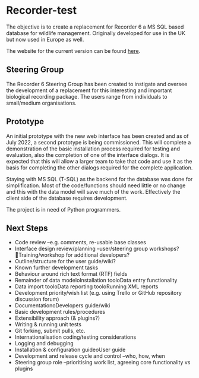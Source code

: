 # Recorder-test
The objective is to create a replacement for Recorder 6 a MS SQL based database for wildlife management. Originally developed for use in the UK but now used in Europe as well.

The website for the current version can be found [here](http://www.recorder6.info).

## Steering Group
The Recorder 6 Steering Group has been created to instigate and oversee the development of a replacement for this interesting and important biological recording package. The users range from individuals to small/medium organisations.

## Prototype
An initial prototype with the new web interface has been created and as of July 2022, a second prototype is being commissioned. This will complete a demonstration of the basic installation process required for testing and evaluation, also the completion of one of the interface dialogs. It is expected that this will allow a larger team to take that code and use it as the basis for completing the other dialogs required for the complete application.

Staying with MS SQL (T-SQL) as the backend for the database was done for simplification. Most of the code/functions should need little or no change and this with the data model will save much of the work. Effectively the client side of the database requires development.

The project is in need of Python programmers.


## Next Steps
* Code review –e.g. comments, re-usable base classes
* Interface design review/planning –user/steering group workshops?Training/workshop for additional developers?
* Outline/structure for the user guide/wiki?
* Known further development tasks
 * Behaviour around rich text format (RTF) fields
 * Remainder of data modeloInstallation tooloData entry functionality
 * Data import tooloData reporting tooloRunning XML reports
* Development priority/wish list (e.g. using Trello or GitHub repository discussion forum)
* DocumentationoDevelopers guide/wiki
* Basic development rules/procedures
* Extensibility approach (& plugins?)
* Writing & running unit tests
* Git forking, submit pulls, etc.
* Internationalisation coding/testing considerations
* Logging and debugging
 * Installation & configuration guideoUser guide
* Development and release cycle and control –who, how, when
* Steering group role –prioritising work list, agreeing core functionality vs plugins

